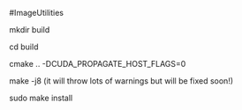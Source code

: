 #ImageUtilities 

mkdir build

cd build 

cmake .. -DCUDA_PROPAGATE_HOST_FLAGS=0

make -j8 (it will throw lots of warnings but will be fixed soon!)

sudo make install
